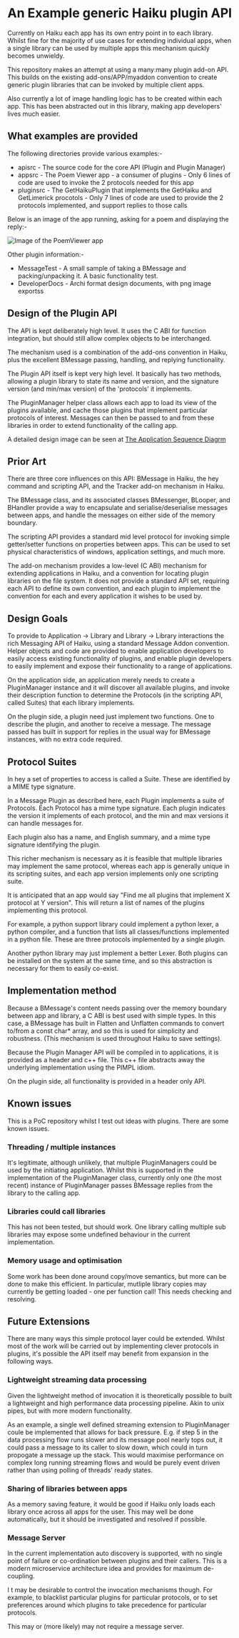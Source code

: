 # An Example generic Haiku plugin API

Currently on Haiku each app has its own entry point in to each library.
Whilst fine for the majority of use cases for extending individual apps, 
when a single library can be used by multiple apps this mechanism quickly becomes unwieldy.

This repository makes an attempt at using a many:many plugin add-on API. This
builds on the existing add-ons/APP/myaddon convention to create generic
plugin libraries that can be invoked by multiple client apps.

Also currently a lot of image handling logic has to be created within
each app. This has been abstracted out in this library, making app
developers' lives much easier.

## What examples are provided

The following directories provide various examples:-

- apisrc - The source code for the core API (Plugin and Plugin Manager)
- appsrc - The Poem Viewer app - a consumer of plugins - Only 6 lines of code are used to invoke the 2 protocols needed for this app
- pluginsrc - The GetHaikuPlugin that implements the GetHaiku and GetLimerick procotols - Only 7 lines of code are used to provide the 2 protocols implemented, and support replies to those calls

Below is an image of the app running, asking for a poem and displaying the reply:-

![Image of the PoemViewer app](DeveloperDocs/poemviewer.png)

Other plugin information:-
- MessageTest - A small sample of taking a BMessage and packing/unpacking it. A basic functionality test.
- DeveloperDocs - Archi format design documents, with png image exportss

## Design of the Plugin API

The API is kept deliberately high level. It uses the C ABI for function
integration, but should still allow complex objects to be interchanged.

The mechanism used is a combination of the add-ons convention in Haiku,
plus the excellent BMessage passing, handling, and replying functionality.

The Plugin API itself is kept very high level. It basically has two methods,
allowing a plugin library to state its name and version, and the signature
version (and min/max version) of the 'protocols' it implements.

The PluginManager helper class allows each app to load its view of the plugins
available, and cache those plugins that implement particular protocols of
interest. Messages can then be passed to and from these libraries in order
to extend functionality of the calling app.

A detailed design image can be seen at [The Application Sequence Diagrm](DeveloperDocs/ApplicationPluginSequenceView.png)

## Prior Art

There are three core influences on this API: BMessage in Haiku, the hey command and scripting API, and the Tracker add-on mechanism in Haiku.

The BMessage class, and its associated classes BMessenger, BLooper, and BHandler provide a way to encapsulate and serialise/deserialise messages between apps, and handle the messages on either side of the memory boundary.

The scripting API provides a standard mid level protocol for invoking simple getter/setter functions on properties between apps. This can be used to set physical characteristics of windows, application settings, and much more.

The add-on mechanism provides a low-level (C ABI) mechanism for extending applications in Haiku, and a convention for locating plugin libraries on the file system. It does not provide a standard API set, requiring each API to define its
own convention, and each plugin to implement the convention for each and every application it wishes to be used by.

## Design Goals

To provide to Application -> Library and Library -> Library interactions the rich Messaging API of Haiku, using a standard Message Addon convention. Helper objects and code are provided to enable application developers to easily access existing functionality of plugins, and enable plugin developers to easily implement and expose their functionality to a range of applications.

On the application side, an application merely needs to create a PluginManager instance and it will discover all available plugins, and invoke their description function to determine the Protocols (in the scripting API, called Suites) that each library implements.

On the plugin side, a plugin need just implement two functions. One to describe the plugin, and another to receive a message. The message passed has built in support for replies in the usual way for BMessage instances, with no extra code required.

## Protocol Suites

In hey a set of properties to access is called a Suite. These are identified by a MIME type signature.

In a Message Plugin as described here, each Plugin implements a suite of Protocols. Each Protocol has a mime type signature. Each plugin indicates the version it implements of each protocol, and the min and max versions it can handle messages for.

Each plugin also has a name, and English summary, and a mime type signature identifying the plugin.

This richer mechanism is necessary as it is feasible that multiple libraries may implement the same protocol, whereas each app is generally unique in its scripting suites, and each app version implements only one scripting suite.

It is anticipated that an app would say "Find me all plugins that implement X protocol at Y version". This will return a list of names of the plugins implementing this protocol.

For example, a python support library could implement a python lexer, a python compiler, and a function that lists all classes/functions implemented in a python file. These are three protocols implemented by a single plugin.

Another python library may just implement a better Lexer. Both plugins can be installed on the system at the same time, and so this abstraction is necessary for them to easily co-exist.


## Implementation method

Because a BMessage's content needs passing over the memory boundary between app and library, a C ABI is best used with simple types. In this case, a BMessage has built in Flatten and Unflatten commands to convert to/from a const char* array, and so this is used for simplicity and robustness. (This mechanism is used throughout Haiku to save settings).

Because the Plugin Manager API will be compiled in to applications, it is provided as a header and c++ file. This c++ file abstracts away the underlying implementation using the PIMPL idiom.

On the plugin side, all functionality is provided in a header only API.



## Known issues

This is a PoC repository whilst I test out ideas with plugins. There are some known issues.

### Threading / multiple instances

It's legitimate, although unlikely, that multiple PluginManagers could be used by the initiating application. Whilst this is supported in the implementation of the PluginManager class, currently only one (the most recent) instance of PluginManager passes BMessage replies from the library to the calling app. 

### Libraries could call libraries

This has not been tested, but should work. One library calling multiple sub libraries may expose some undefined behaviour in the current implementation.

### Memory usage and optimisation

Some work has been done around copy/move semantics, but more can be done to make this efficient. In particular, mutliple library copies may currently be getting loaded - one per function call! This needs checking and resolving.

## Future Extensions

There are many ways this simple protocol layer could be extended. Whilst most of the work will be carried out by implementing clever protocols in plugins, it's possible the API itself may benefit from expansion in the following ways.

### Lightweight streaming data processing

Given the lightweight method of invocation it is theoretically possible to built a lightweight and high performance data processing pipeline. Akin to unix pipes, but with more modern functionality.

As an example, a single well defined streaming extension to PluginManager coule be implemented that allows for back pressure. E.g. if step 5 in the data processing flow runs slower and its message pool nearly tops out, it could pass a message to its caller to slow down, which could in turn propogate a message up the stack. This would maximise performance on complex long running streaming flows and would be purely event driven rather than using polling of threads' ready states.

### Sharing of libraries between apps

As a memory saving feature, it would be good if Haiku only loads each library once across all apps for the user. This may well be done automatically, but it should be investigated and resolved if possible.

### Message Server

In the current implementation auto discovery is supported, with no single point of failure or co-ordination between plugins and their callers. This is a modern microservice architecture idea and provides for maximum de-coupling.

I t may be desirable to control the invocation mechanisms though. For example, to blacklist particular plugins for particular protocols, or to set preferences around which plugins to take precedence for particular protocols.

This may or (more likely) may not require a message server.
